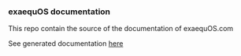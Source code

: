 ### exaequOS documentation ###

This repo contain the source of the documentation of exaequOS.com

See generated documentation [here](<https://exaequos.com/doc/build/html/>)
